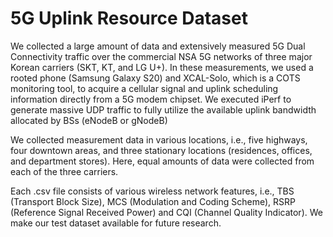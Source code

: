 # 5G Uplink Resource Dataset

We collected a large amount of data and extensively measured 5G Dual Connectivity traffic over the commercial NSA 5G networks of three major Korean carriers (SKT, KT, and LG U+).
In these measurements, we used a rooted phone (Samsung Galaxy S20) and XCAL-Solo, which is a COTS monitoring tool, to acquire a cellular signal and uplink scheduling information directly from a 5G modem chipset.
We executed iPerf to generate massive UDP traffic to fully utilize the available uplink bandwidth allocated by BSs (eNodeB or gNodeB)

We collected measurement data in various locations, i.e., five highways, four downtown areas, and three stationary locations (residences, offices, and department stores).
Here, equal amounts of data were collected from each of the three carriers.

Each .csv file consists of various wireless network features, i.e., TBS (Transport Block Size), MCS (Modulation and Coding Scheme), RSRP (Reference Signal Received Power) and CQI (Channel Quality Indicator).
We make our test dataset available for future research.
